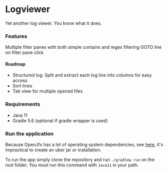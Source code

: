 # Logviewer
Yet another log viewer. You know what it does.

### Features
Multiple filter panes with both simple contains and regex filtering
GOTO line on filter pane click

#### Roadmap
- Structured log: Split and extract each log line into columns for easy access
- Sort lines
- Tab view for multiple opened files

### Requirements
- Java 11
- Gradle 5.6 (optional if gradle wrapper is used)

### Run the application

Because OpenJfx has a lot of operating system dependencies, see [here](https://openjfx.io/openjfx-docs), it's 
impractical to create an uber jar or installation.

To run the app simply clone the repository and run `./gradlew run` on the root folder. You must run this command 
with `Java11` in your path. 
